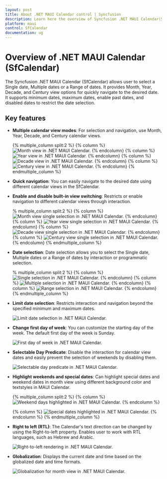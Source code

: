```yaml
---
layout: post
title: About .NET MAUI Calendar control | Syncfusion
description: Learn here the overview of Syncfusion .NET MAUI Calendar(SfCalendar) control, its basic features and functionalities of calendar.
platform: maui
control: SfCalendar
documentation: ug
---
```


# Overview of .NET MAUI Calendar (SfCalendar)

The Syncfusion .NET MAUI Calendar (SfCalendar) allows user to select a Single date, Multiple dates or a Range of dates. It provides Month, Year, Decade, and Century view options for quickly navigate to the desired date. It supports minimum dates, maximum dates, enable past dates, and disabled dates to restrict the date selection.

## Key features

* **Multiple calendar view modes**: For selection and navigation, use Month, Year, Decade, and Century calendar views.

   {% multiple_column split:2 %}
   {% column %}
   ![Month view in .NET MAUI Calendar.](images/overview/maui-month-view.png)
   {% endcolumn}
   {% column %}
   ![Year view in .NET MAUI Calendar.](images/overview/maui-year-view.png)
   {% endcolumn}
   {% column %}
   ![Decade view in .NET MAUI Calendar.](images/overview/maui-decade-view.png)
   {% endcolumn}
   {% column %}
   ![Century view in .NET MAUI Calendar.](images/overview/maui-century-view.png)
   {% endcolumn}
   {% endmultiple_column %}

* **Quick navigation**: You can easily navigate to the desired date using different calendar views in the SfCalendar.

* **Enable and disable built-in view switching**: Restricts or enable navigation to different calendar views through interaction.

   % multiple_column split:2 %}
   {% column %}
   ![Month view single selection in .NET MAUI Calendar.](images/overview/maui-month-view-single-selection.png)
   {% endcolumn}
   {% column %}
   ![Year view single selection in .NET MAUI Calendar.](images/overview/maui-year-view-single-selection.png)
   {% endcolumn}
   {% column %}
   ![Decade view single selection in .NET MAUI Calendar.](images/overview/maui-decade-view-single-selection.png)
   {% endcolumn}
   {% column %}
   ![Century view single selection in .NET MAUI Calendar.](images/overview/maui-century-view-single-selection.png)
   {% endcolumn}
   {% endmultiple_column %}

* **Date selection**: Date selection allows you to select the Single date, Multiple dates or a Range of dates by interaction or programmatic selection.

   % multiple_column split:2 %}
   {% column %}
   ![Single selection in .NET MAUI Calendar.](images/overview/maui-month-view-single-selection.png)
   {% endcolumn}
   {% column %}
   ![Multiple selection in .NET MAUI Calendar.](images/overview/maui-multiple-selection.png)
   {% endcolumn}
   {% column %}
   ![Range selection in .NET MAUI Calendar.](images/overview/maui-range-selection.png)
   {% endcolumn}
   {% endmultiple_column %}

* **Limit date selection**: Restricts interaction and navigation beyond the specified minimum and maximum dates.

   ![Limit date selection in .NET MAUI Calendar.](images/overview/maui-min-max-date.png)

* **Change first day of week**: You can customize the starting day of the week. The default first day of the week is Sunday.

   ![First day of week in .NET MAUI Calendar.](images/overview/maui-first-day-of-week.png)

* **Selectable Day Predicate**: Disable the interaction for calendar view dates and easily prevent the selection of weekends by disabling them.

   ![Selectable day predicate in .NET MAUI Calendar.](images/overview/maui-selectable-day-predicate.png)

* **Highlight weekends and special dates**: Can highlight special dates and weekend dates in month view using different background color and textstyles in MAUI Calendar.

   {% multiple_column split:2 %}
   {% column %}
   ![Weekend days highlighted in .NET MAUI Calendar.](images/overview/maui-weekends-dates.png)
   {% endcolumn %}

   {% column %}
   ![Special dates highlighted in .NET MAUI Calendar.](images/overview/maui-special-dates.png)
   {% endcolumn %}
   {% endmultiple_column %}

* **Right to left (RTL)**: The Calendar's text direction can be changed by using the Right-to-left property. Enables user to work with RTL languages, such as Hebrew and Arabic.

   ![Right-to-left rendering in .NET MAUI Calendar.](images/overview/maui-rtl.png)

* **Globalization**: Displays the current date and time based on the globalized date and time formats.

   ![Globalization for month view in .NET MAUI Calendar.](images/overview/maui-month-view-globalization.png)
